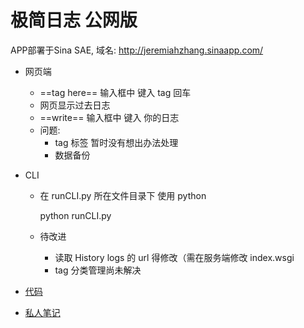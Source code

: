# 极简日志 公网版

APP部署于Sina SAE, 域名: http://jeremiahzhang.sinaapp.com/

- 网页端
	- ==tag here== 输入框中 键入 tag 回车
	- 网页显示过去日志
	- ==write== 输入框中 键入 你的日志
	- 问题:
		- tag 标签 暂时没有想出办法处理
		- 数据备份
- CLI
	- 在 runCLI.py 所在文件目录下 使用 python

		python runCLI.py

	- 待改进
		- 读取 History logs 的 url 得修改（需在服务端修改 index.wsgi
		- tag 分类管理尚未解决

- [代码](https://github.com/JeremiahZhang/OMOOC2py/tree/master/_src/om2py5w/5wex0) 
- [私人笔记](https://jeremiahzhang.gitbooks.io/omooc2py/content/2nDev/week05_paas.html) 